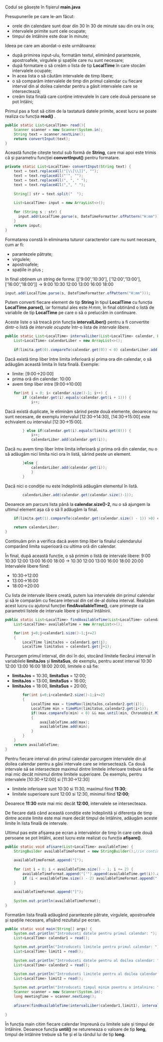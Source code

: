 
Codul se găsește în fișierul **main.java**

Presupunerile pe care le-am făcut:

- orele din calendare sunt doar din 30 în 30 de minute sau din ora în ora;
- intervalele primite sunt cele ocupate;
- timpul de întâlnire este doar în minute;

Ideea pe care am abordat-o este următoarea:
- după primirea input-ulu, formatăm textul, eliminând parantezele, apostroafele, virgulele și spațiile care nu sunt necesare;
- după formatare o să creăm o lista de tip **LocalTime** în care stocăm intervalele ocupate;
- în acea lista o să căutăm intervalele de timp libere;
- o să comparăm intervalele de timp din primul calendar cu fiecare interval din al doilea calendar pentru a găsit intervalele care se intersectează;
- creăm lista finală care conține intrevalele în care cele două persoane se pot întâlni;
 
Primul pas a fost să citim de la tastatură datele primite, acest lucru se poate realiza cu funcția **read()** .
```JAVA
public static List<LocalTime> read(){  
	Scanner scanner = new Scanner(System.in);
	String text = scanner.nextLine();
	return convertInput(text);  
}
```
Această funcție citește textul sub formă de **String**, care mai apoi este trimis că și parametru funcției **convertInput()** pentru formatare.
```JAVA
private static List<LocalTime> convertInput(String text) {  
	text = text.replaceAll("[\\[\\]]", "");
	text = text.replaceAll("'", ""); 
	text = text.replaceAll(", ", " ");
	text = text.replaceAll(",", " ");  
	
	String[] str = text.split("  ");  
	
	List<LocalTime> input = new ArrayList<>();
  
	for (String s : str) { 
	  input.add(LocalTime.parse(s, DateTimeFormatter.ofPattern("H:mm")));  
	}	  
    return input;
}
```
Formatarea constă în eliminarea tuturor caracterelor care nu sunt necesare, cum ar fi:
- parantezele pătrate;
- virgulele;
- apostroafele;
- spațiile in plus ;

In final obținem un string de forma:
[['9:00','10:30'], ['12:00','13:00'], ['16:00','18:00']] &rarr; 9:00 10:30 12:00 13:00 16:00 18:00
```JAVA
input.add(LocalTime.parse(s, DateTimeFormatter.ofPattern("H:mm")));
```
Putem converti fiecare element de tip **String** în tipul **LocalTime** cu funcția **LocalTime.parse()**, iar formatul ales este *H:mm*, în final obtinând o listă de variabile de tip **LocalTime** pe care o să o prelucrăm in continuare.

Aceste liste o să treacă prin funcția **intervalLiber()** pentru a fi convertite dintr-o listă de *intervale ocupate* într-o lista de *intervale libere*.
```JAVA
public static List<LocalTime> intervalLiber(List<LocalTime> calendar, List<LocalTime> limita){
	List<LocalTime> calendarLiber = new ArrayList<>();
	
	if(limita.get(0).compareTo(calendar.get(0)) < 0) calendarLiber.add(limita.get(0)); 
```
Dacă există timp liber între limita inferioară și prima ora din calendar, o să adăugăm această limita în lista finală.
Exemple:
 - limite: [9:00&rarr;20:00]
 - prima oră din calendar: 10:00
 - avem timp liber intre [9:00&rarr;10:00]
```JAVA 
	for(int i = 0; i< calendar.size()-1; i++) {  
		if (calendar.get(i).equals(calendar.get(i + 1))) {  
			i++;
```
Dacă există duplicate, le eliminăm sărind peste două elemente, deoarece nu sunt necesare, de exemplu intervalul [12:30&rarr;14:30], [14:30&rarr;15:00] este echivalent cu intervalul [12:30&rarr;15:00].
```JAVA
		} else if(calendar.get(i).equals(limita.get(0))) {  
			i++;
			calendarLiber.add(calendar.get(i));
```
Dacă nu avem timp liber între limita inferioară și prima oră din calendar, nu o să adăugăm nici limita nici ora în listă, sărind peste un element.
```JAVA
		}else {  
			calendarLiber.add(calendar.get(i));
			}	
		}
```
Dacă nici o condiție nu este îndeplinită adăugăm elementul în listă.
```JAVA
		calendarLiber.add(calendar.get(calendar.size()-1));   
```
Deoarece am parcurs lista până la **calendar.size()-2**, nu o să ajungem la ultimul element așa că o să îl adăugăm la final.
```JAVA		
	if(limita.get(1).compareTo(calendar.get(calendar.size() - 1)) >0) calendarLiber.add(limita.get(1));
	
	return calendarLiber;
}
```
Continuăm prin a verifica dacă avem timp liber la finalul calendarului comparând limita superioară cu ultima oră din calendar.

În final, după această funcție, o să primim o listă de intervale libere:
9:00 10:30 12:00 13:00 16:00 18:00 &rarr; 10:30 12:00 13:00 16:00 18:00 20:00
Intervalele libere fiind:
- 10:30&rarr;12:00
- 13:00&rarr;16:00
-  18:00&rarr;20:00

Cu lista de intervale libere creată, putem lua intervalele din primul calendar și să le comparăm cu fiecare interval din cel de-al doilea interval. Realizăm acest lucru cu ajutorul funcției **findAvailableTime()**, care primește ca parametrii listele de intervale libere și timpul întâlnirii.
```JAVA
public static List<LocalTime> findAvailableTime(List<LocalTime> calendar1, List<LocalTime> calendar2, long meetingTime){ 
	List<LocalTime> availableTime = new ArrayList<>();

	for(int j=0;j<calendar1.size()-1;j+=2)
	{  
		LocalTime limitaJos = calendar1.get(j);
		LocalTime limitaSus = calendar1.get(j+1);
```
Parcurgem primul interval, din doi în doi, stocând limitele fiecărui interval în variabilele **limitaJos** și **limitaSus**, de exemplu, pentru acest interval 10:30 12:00 13:00 16:00 18:00 20:00, limitele o să fie:
- **limitaJos** = 10:30, **limitaSus** = 12:00;
-  **limitaJos** = 13:00, **limitaSus** = 16:00;
-  **limitaJos** = 18:00, **limitaSus** = 20:00;
```JAVA
		for(int i=0;i<calendar2.size()-1;i+=2) 
		{  
			LocalTime max = timeMax(limitaJos,calendar2.get(i));
			LocalTime min = timeMin(limitaSus,calendar2.get(i+1));
			if((max.compareTo(min) < 0) && max.until(min, ChronoUnit.MINUTES) >= meetingTime) 			
			{  
				availableTime.add(max);  
				availableTime.add(min);
			}  
		}  
	}  
	return availableTime;  
}
```
Pentru fiecare interval din primul calendar parcurgem intervalele din al doilea calendar pentru a găsi intervale care se intersectează. Ca două intervale să se intersecteze maximul dintre limitele inferioare trebuie să fie mai mic decât minimul dintre limitele superioare. De exemplu, pentru intervalele [10:30&rarr;12:00] si [11:30&rarr;12:30]
- limitele inferioare sunt 10:30 si 11:30, maximul fiind **11:30**;
- limitele superioare sunt 12:00 si 12:30, minimul fiind **12:00**;

Deoarece **11:30** este mai mic decât **12:00**, intervalele se intersecteaza.
  
De fiecare dată când această condiție este îndeplinită și diferența de timp dintre aceste limite este mai mare decât timpul de întâlnire, adăugăm aceste limite în lista finală de intervale.

Ultimul pas este afișarea pe ecran a intervalelor de timp în care cele două persoane se pot întâlni, acest lucru este realizat cu funcția **afișare()**.
```JAVA
public static void afisare(List<LocalTime> availableTime) {  
	StringBuilder availableTimeFormat = new StringBuilder();//in continuare formatam array-ul  
	
	availableTimeFormat.append("[");
	
	for (int i = 0; i < availableTime.size() - 1; i += 2) {
		availableTimeFormat.append("['").append(availableTime.get(i)).append("','").append(availableTime.get(i + 1)).append("']");  
		if (i < availableTime.size() - 2) availableTimeFormat.append(",");
	}  
	
	availableTimeFormat.append("]");
	
	System.out.println(availableTimeFormat);  
}
```
Formatăm lista finală adăugând parantezele pătrate, virgulele, apostroafele și spațiile necesare, afișând rezultatul pe ecran.
```JAVA
public static void main(String[] args) {  
	System.out.println("Introduceti datele pentru primul calendar: "); 
	List<LocalTime> calendar1 = read();  
  
	System.out.println("Introduceti limitele pentru primul calendar: "); 
	List<LocalTime> limit1 = read();  
	
	System.out.println("Introduceti datele pentru al doilea calendar: ");  
	List<LocalTime> calendar2 = read();  

	System.out.println("Introduceti limitele pentru al doilea calendar: ");  
	List<LocalTime> limit2 = read();  
  
	System.out.println("Introduceti timpul minim poentru o intalnire: ");  
	Scanner scanner = new Scanner(System.in);
	long meetingTime = scanner.nextLong();  
  
	afisare(findAvailableTime(intervalLiber(calendar1,limit1), intervalLiber(calendar2,limit2), meetingTime));  
  
}
```
În funcția main citim fiecare calendar împreună cu limitele sale și timpul de întâlnire. Deoarece funcția **until()** ne retureneaza o valoare de tip **long**, timpul de întâlnire trebuie să fie și el la rândul lui de tip **long**.
